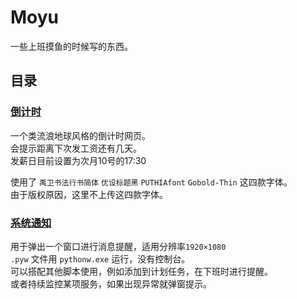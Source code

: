 # Moyu

一些上班摸鱼的时候写的东西。

## 目录

### [倒计时](countdown.html)

一个类流浪地球风格的倒计时网页。  
会提示距离下次发工资还有几天。  
发薪日目前设置为次月10号的17:30

使用了 `禹卫书法行书简体` `优设标题黑` `PUTHIAfont` `Gobold-Thin` 这四款字体。  
由于版权原因，这里不上传这四款字体。

### [系统通知](talk.pyw)

用于弹出一个窗口进行消息提醒，适用分辨率`1920×1080`  
`.pyw` 文件用 `pythonw.exe` 运行，没有控制台。  
可以搭配其他脚本使用，例如添加到计划任务，在下班时进行提醒。  
或者持续监控某项服务，如果出现异常就弹窗提示。
